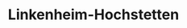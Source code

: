 ---
title: Linkenheim-Hochstetten
url: /linkenheim-hochstetten/
latitude: 49.12
longitude: 8.414
---